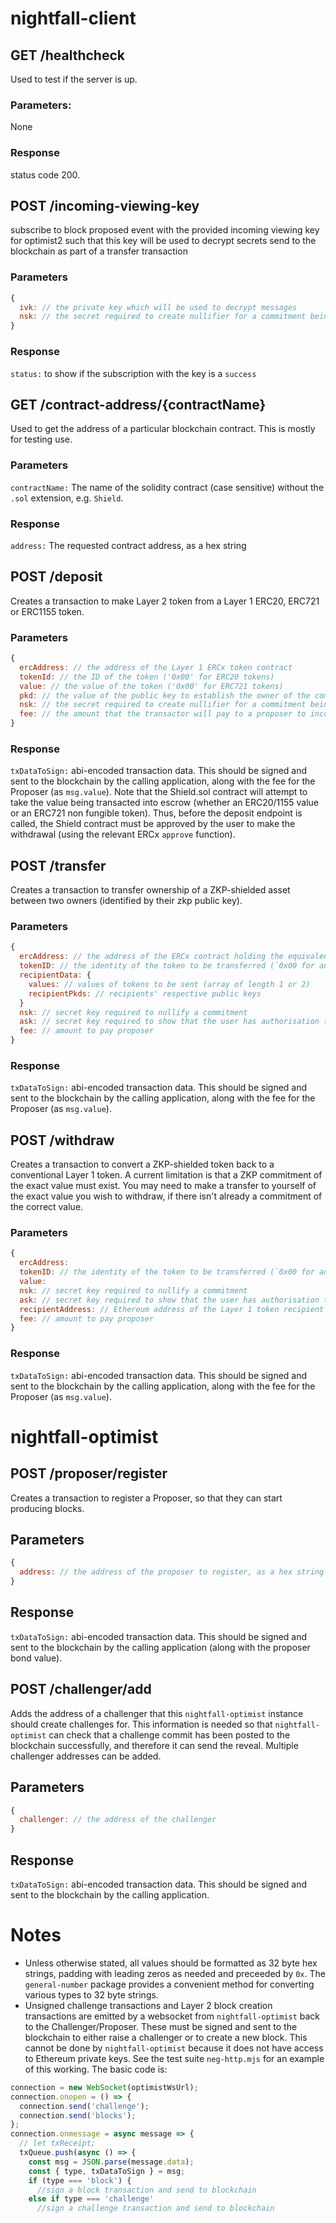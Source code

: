 # nightfall-client

## GET /healthcheck

Used to test if the server is up.

### Parameters:

None

### Response

status code 200.

## POST /incoming-viewing-key

subscribe to block proposed event with the provided incoming viewing key for optimist2 such that
this key will be used to decrypt secrets send to the blockchain as part of a transfer transaction

### Parameters

```js
{
  ivk: // the private key which will be used to decrypt messages
  nsk: // the secret required to create nullifier for a commitment being spent. Required to store nullifier for a commitment being created in DB
}
```

### Response

`status:` to show if the subscription with the key is a `success`

## GET /contract-address/{contractName}

Used to get the address of a particular blockchain contract. This is mostly for testing use.

### Parameters

`contractName:` The name of the solidity contract (case sensitive) without the `.sol` extension,
e.g. `Shield`.

### Response

`address:` The requested contract address, as a hex string

## POST /deposit

Creates a transaction to make Layer 2 token from a Layer 1 ERC20, ERC721 or ERC1155 token.

### Parameters

```js
{
  ercAddress: // the address of the Layer 1 ERCx token contract
  tokenId: // the ID of the token ('0x00' for ERC20 tokens)
  value: // the value of the token ('0x00' for ERC721 tokens)
  pkd: // the value of the public key to establish the owner of the commitment
  nsk: // the secret required to create nullifier for a commitment being spent. Required to store nullifier for a commitment being created in DB
  fee: // the amount that the transactor will pay to a proposer to incorporate the transaction in a Layer 2 block.
}
```

### Response

`txDataToSign:` abi-encoded transaction data. This should be signed and sent to the blockchain by
the calling application, along with the fee for the Proposer (as `msg.value`). Note that the
Shield.sol contract will attempt to take the value being transacted into escrow (whether an
ERC20/1155 value or an ERC721 non fungible token). Thus, before the deposit endpoint is called, the
Shield contract must be approved by the user to make the withdrawal (using the relevant ERCx
`approve` function).

## POST /transfer

Creates a transaction to transfer ownership of a ZKP-shielded asset between two owners (identified
by their zkp public key).

### Parameters

```js
{
  ercAddress: // the address of the ERCx contract holding the equivalent Layer 1 tokens
  tokenID: // the identity of the token to be transferred (`0x00 for an ERC20`)
  recipientData: {
    values: // values of tokens to be sent (array of length 1 or 2)
    recipientPkds: // recipients' respective public keys
  }
  nsk: // secret key required to nullify a commitment
  ask: // secret key required to show that the user has authorisation to spend commitment by proving they creating the pkd used in commitment using ask and nsk
  fee: // amount to pay proposer
}
```

### Response

`txDataToSign:` abi-encoded transaction data. This should be signed and sent to the blockchain by
the calling application, along with the fee for the Proposer (as `msg.value`).

## POST /withdraw

Creates a transaction to convert a ZKP-shielded token back to a conventional Layer 1 token. A
current limitation is that a ZKP commitment of the exact value must exist. You may need to make a
transfer to yourself of the exact value you wish to withdraw, if there isn't already a commitment of
the correct value.

### Parameters

```js
{
  ercAddress:
  tokenID: // the identity of the token to be transferred (`0x00 for an ERC20`)
  value:
  nsk: // secret key required to nullify a commitment
  ask: // secret key required to show that the user has authorisation to spend commitment by proving they creating the pkd used in commitment using ask and nsk
  recipientAddress: // Ethereum address of the Layer 1 token recipient
  fee: // amount to pay proposer
}
```

### Response

`txDataToSign:` abi-encoded transaction data. This should be signed and sent to the blockchain by
the calling application, along with the fee for the Proposer (as `msg.value`).

# nightfall-optimist

## POST /proposer/register

Creates a transaction to register a Proposer, so that they can start producing blocks.

## Parameters

```js
{
  address: // the address of the proposer to register, as a hex string
}
```

## Response

`txDataToSign:` abi-encoded transaction data. This should be signed and sent to the blockchain by
the calling application (along with the proposer bond value).

## POST /challenger/add

Adds the address of a challenger that this `nightfall-optimist` instance should create challenges
for. This information is needed so that `nightfall-optimist` can check that a challenge commit has
been posted to the blockchain successfully, and therefore it can send the reveal. Multiple
challenger addresses can be added.

## Parameters

```js
{
  challenger: // the address of the challenger
}
```

## Response

`txDataToSign:` abi-encoded transaction data. This should be signed and sent to the blockchain by
the calling application.

# Notes

- Unless otherwise stated, all values should be formatted as 32 byte hex strings, padding with
  leading zeros as needed and preceeded by `0x`. The `general-number` package provides a convenient
  method for converting various types to 32 byte strings.
- Unsigned challenge transactions and Layer 2 block creation transactions are emitted by a websocket
  from `nightfall-optimist` back to the Challenger/Proposer. These must be signed and sent to the
  blockchain to either raise a challenger or to create a new block. This cannot be done by
  `nightfall-optimist` because it does not have access to Ethereum private keys. See the test suite
  `neg-http.mjs` for an example of this working. The basic code is:

```js
connection = new WebSocket(optimistWsUrl);
connection.onopen = () => {
  connection.send('challenge');
  connection.send('blocks');
};
connection.onmessage = async message => {
  // let txReceipt;
  txQueue.push(async () => {
    const msg = JSON.parse(message.data);
    const { type, txDataToSign } = msg;
    if (type === 'block') {
      //sign a block transaction and send to blockchain
    else if type === 'challenge'
      //sign a challenge transaction and send to blockchain
```
